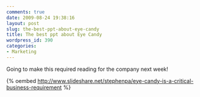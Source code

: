 ```yaml
---
comments: true
date: 2009-08-24 19:38:16
layout: post
slug: the-best-ppt-about-eye-candy
title: The best ppt about Eye Candy
wordpress_id: 390
categories:
- Marketing
---
```


Going to make this required reading for the company next week!


{% oembed http://www.slideshare.net/stephenpa/eye-candy-is-a-critical-business-requirement %}